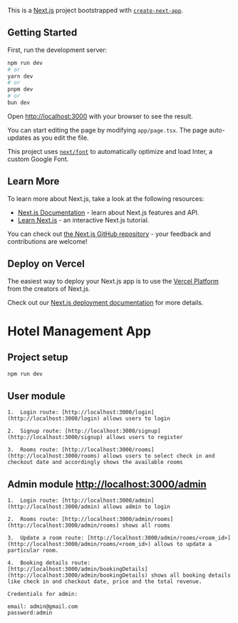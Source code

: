 This is a [Next.js](https://nextjs.org/) project bootstrapped with [`create-next-app`](https://github.com/vercel/next.js/tree/canary/packages/create-next-app).

## Getting Started

First, run the development server:

```bash
npm run dev
# or
yarn dev
# or
pnpm dev
# or
bun dev
```

Open [http://localhost:3000](http://localhost:3000) with your browser to see the result.

You can start editing the page by modifying `app/page.tsx`. The page auto-updates as you edit the file.

This project uses [`next/font`](https://nextjs.org/docs/basic-features/font-optimization) to automatically optimize and load Inter, a custom Google Font.

## Learn More

To learn more about Next.js, take a look at the following resources:

- [Next.js Documentation](https://nextjs.org/docs) - learn about Next.js features and API.
- [Learn Next.js](https://nextjs.org/learn) - an interactive Next.js tutorial.

You can check out [the Next.js GitHub repository](https://github.com/vercel/next.js/) - your feedback and contributions are welcome!

## Deploy on Vercel

The easiest way to deploy your Next.js app is to use the [Vercel Platform](https://vercel.com/new?utm_medium=default-template&filter=next.js&utm_source=create-next-app&utm_campaign=create-next-app-readme) from the creators of Next.js.

Check out our [Next.js deployment documentation](https://nextjs.org/docs/deployment) for more details.


# Hotel Management App

## Project setup

```bash
npm run dev
```

## User module

    1.  Login route: [http://localhost:3000/login](http://localhost:3000/login) allows users to login

    2.  Signup route: [http://localhost:3000/signup](http://localhost:3000/signup) allows users to register

    3.  Rooms route: [http://localhost:3000/rooms](http://localhost:3000/rooms) allows users to select check in and checkout date and accordingly shows the available rooms

## Admin module [http://localhost:3000/admin](http://localhost:3000/admin)

    1.  Login route: [http://localhost:3000/admin](http://localhost:3000/admin) allows admin to login

    2.  Rooms route: [http://localhost:3000/admin/rooms](http://localhost:3000/admin/rooms) shows all rooms

    3.  Update a room route: [http://localhost:3000/admin/rooms/<room_id>](http://localhost:3000/admin/rooms/<room_id>) allows to update a particular room.

    4.  Booking details route: [http://localhost:3000/admin/bookingDetails](http://localhost:3000/admin/bookingDetails) shows all booking details like check in and checkout date, price and the total revenue.

    Credentials for admin:

    email: admin@gmail.com
    password:admin